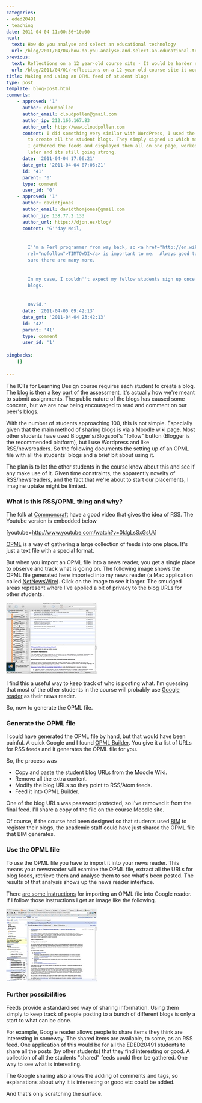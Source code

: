 ```yaml
---
categories:
- eded20491
- teaching
date: 2011-04-04 11:00:56+10:00
next:
  text: How do you analyse and select an educational technology
  url: /blog/2011/04/04/how-do-you-analyse-and-select-an-educational-technology/
previous:
  text: Reflections on a 12 year-old course site - It would be harder now
  url: /blog/2011/04/01/reflections-on-a-12-year-old-course-site-it-would-be-harder-now/
title: Making and using an OPML feed of student blogs
type: post
template: blog-post.html
comments:
    - approved: '1'
      author: cloudpollen
      author_email: cloudpollen@gmail.com
      author_ip: 212.166.167.83
      author_url: http://www.cloudpollen.com
      content: I did something very similar with WordPress, I used the multi user functionality
        to create all the student blogs. They simply signed up which made it easier, then
        I gathered the feeds and displayed them all on one page, worked very well. 2 years
        later and its still going strong.
      date: '2011-04-04 17:06:21'
      date_gmt: '2011-04-04 07:06:21'
      id: '41'
      parent: '0'
      type: comment
      user_id: '0'
    - approved: '1'
      author: davidtjones
      author_email: davidthomjones@gmail.com
      author_ip: 138.77.2.133
      author_url: https://djon.es/blog/
      content: 'G''day Neil,
    
    
        I''m a Perl programmer from way back, so <a href="http://en.wikipedia.org/wiki/There''s_more_than_one_way_to_do_it"
        rel="nofollow">TIMTOWDI</a> is important to me.  Always good to see alternatives,
        sure there are many more.
    
    
        In my case, I couldn''t expect my fellow students sign up once again with their
        blogs.
    
    
        David.'
      date: '2011-04-05 09:42:13'
      date_gmt: '2011-04-04 23:42:13'
      id: '42'
      parent: '41'
      type: comment
      user_id: '1'
    
pingbacks:
    []
    
---
```

The ICTs for Learning Design course requires each student to create a blog. The blog is then a key part of the assessment, it's actually how we're meant to submit assignments. The public nature of the blogs has caused some concern, but we are now being encouraged to read and comment on our peer's blogs.

With the number of students approaching 100, this is not simple. Especially given that the main method of sharing blogs is via a Moodle wiki page. Most other students have used Blogger's/Blogspot's "follow" button (Blogger is the recommended platform), but I use Wordpress and like RSS/newsreaders. So the following documents the setting up of an OPML file with all the students' blogs and a brief bit about using it.

The plan is to let the other students in the course know about this and see if any make use of it. Given time constraints, the apparently novelty of RSS/newsreaders, and the fact that we're about to start our placements, I imagine uptake might be limited.

### What is this RSS/OPML thing and why?

The folk at [Commoncraft](http://www.commoncraft.com/rss_plain_english) have a good video that gives the idea of RSS. The Youtube version is embedded below

\[youtube=http://www.youtube.com/watch?v=0klgLsSxGsU\]

[OPML](http://en.wikipedia.org/wiki/OPML) is a way of gathering a large collection of feeds into one place. It's just a text file with a special format.

But when you import an OPML file into a news reader, you get a single place to observe and track what is going on. The following image shows the OPML file generated here imported into my news reader (a Mac application called [NetNewsWire](http://netnewswireapp.com/)). Click on the image to see it larger. The smudged areas represent where I've applied a bit of privacy to the blog URLs for other students.

[![newsreader](images/5587355582_21bc0847bf_m.jpg)](http://www.flickr.com/photos/david_jones/5587355582/ "newsreader by David T Jones, on Flickr")

I find this a useful way to keep track of who is posting what. I'm guessing that most of the other students in the course will probably use [Google reader](http://www.google.com/reader/view/) as their news reader.

So, now to generate the OPML file.

### Generate the OPML file

I could have generated the OPML file by hand, but that would have been painful. A quick Google and I found [OPML Builder](http://reader.feedshow.com/goodies/opml/OPMLBuilder-create-opml-from-rss-list.php). You give it a list of URLs for RSS feeds and it generates the OPML file for you.

So, the process was

- Copy and paste the student blog URLs from the Moodle Wiki.
- Remove all the extra content.
- Modify the blog URLs so they point to RSS/Atom feeds.
- Feed it into OPML Builder.

One of the blog URLs was password protected, so I've removed it from the final feed. I'll share a copy of the file on the course Moodle site.

Of course, if the course had been designed so that students used [BIM](/blog/research/bam-blog-aggregation-management/) to register their blogs, the academic staff could have just shared the OPML file that BIM generates.

### Use the OPML file

To use the OPML file you have to import it into your news reader. This means your newsreader will examine the OPML file, extract all the URLs for blog feeds, retrieve them and analyse them to see what's been posted. The results of that analysis shows up the news reader interface.

There [are some instructions](http://www.google.com/support/reader/bin/answer.py?hl=en&answer=69982) for importing an OPML file into Google reader. If I follow those instructions I get an image like the following.

[![Google reader and EDED20491 feeds](images/5587398880_f4ef0fb30f_m.jpg)](http://www.flickr.com/photos/david_jones/5587398880/ "Google reader and EDED20491 feeds by David T Jones, on Flickr")

### Further possibilities

Feeds provide a standardised way of sharing information. Using them simply to keep track of people posting to a bunch of different blogs is only a start to what can be done.

For example, Google reader allows people to share items they think are interesting in someway. The shared items are available, to some, as an RSS feed. One application of this would be for all the EDED20491 students to share all the posts (by other students) that they find interesting or good. A collection of all the students "shared" feeds could then be gathered. One way to see what is interesting.

The Google sharing also allows the adding of comments and tags, so explanations about why it is interesting or good etc could be added.

And that's only scratching the surface.